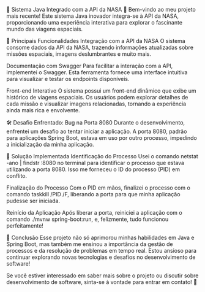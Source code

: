 🚀 Sistema Java Integrado com a API da NASA 🌌
Bem-vindo ao meu projeto mais recente! Este sistema Java inovador integra-se à API da NASA, proporcionando uma experiência interativa para explorar o fascinante mundo das viagens espaciais.

🌟 Principais Funcionalidades
Integração com a API da NASA
O sistema consome dados da API da NASA, trazendo informações atualizadas sobre missões espaciais, imagens deslumbrantes e muito mais.

Documentação com Swagger
Para facilitar a interação com a API, implementei o Swagger. Esta ferramenta fornece uma interface intuitiva para visualizar e testar os endpoints disponíveis.

Front-end Interativo
O sistema possui um front-end dinâmico que exibe um histórico de viagens espaciais. Os usuários podem explorar detalhes de cada missão e visualizar imagens relacionadas, tornando a experiência ainda mais rica e envolvente.

🛠️ Desafio Enfrentado: Bug na Porta 8080
Durante o desenvolvimento, enfrentei um desafio ao tentar iniciar a aplicação. A porta 8080, padrão para aplicações Spring Boot, estava em uso por outro processo, impedindo a inicialização da minha aplicação.

🔧 Solução Implementada
Identificação do Processo
Usei o comando netstat -ano | findstr :8080 no terminal para identificar o processo que estava utilizando a porta 8080. Isso me forneceu o ID do processo (PID) em conflito.

Finalização do Processo
Com o PID em mãos, finalizei o processo com o comando taskkill /PID <PID> /F, liberando a porta para que minha aplicação pudesse ser iniciada.

Reinício da Aplicação
Após liberar a porta, reiniciei a aplicação com o comando ./mvnw spring-boot:run, e, felizmente, tudo funcionou perfeitamente!

🚀 Conclusão
Esse projeto não só aprimorou minhas habilidades em Java e Spring Boot, mas também me ensinou a importância da gestão de processos e da resolução de problemas em tempo real. Estou ansioso para continuar explorando novas tecnologias e desafios no desenvolvimento de software!

Se você estiver interessado em saber mais sobre o projeto ou discutir sobre desenvolvimento de software, sinta-se à vontade para entrar em contato! 🤝
